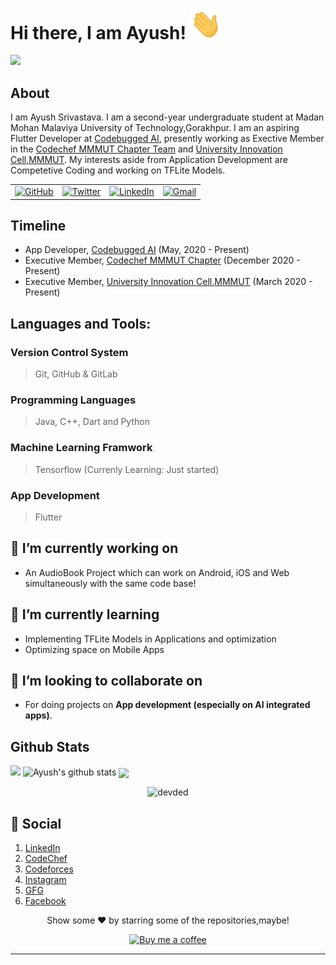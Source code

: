 # Hi there, I am Ayush! <img src="https://raw.githubusercontent.com/ABSphreak/ABSphreak/master/gifs/Hi.gif" width="50px">

![](https://activity-graph.herokuapp.com/graph?username=srivaayush&theme=react-dark&hide_border=true&area=true)

## About

I am Ayush Srivastava. I am a second-year undergraduate student at Madan Mohan Malaviya University of Technology,Gorakhpur. I am an aspiring Flutter Developer at [Codebugged AI](https://codebugged.com/), presently working as Exective Member in the [Codechef MMMUT Chapter Team](https://chefmmmutchapter.tech/) and [University Innovation Cell,MMMUT](http://uicmmmut.in/). My interests aside from Application Development are Competetive Coding and working on TFLite Models.

<table>
  <tr>
      <td><a href="https://github.com/srivaayush"><img src="https://img.shields.io/github/followers/srivaayush.svg?label=GitHub&style=social" alt="GitHub"></a></td>
    <td><a href="https://twitter.com/SrivaAyush2000"><img src="https://img.shields.io/twitter/follow/SrivaAyush2000?label=Twitter&style=social" alt="Twitter"></a></td>
    <td><a href="https://www.linkedin.com/in/srivaayush"><img src="https://img.shields.io/badge/LinkedIn--_.svg?style=social&logo=linkedin" alt="LinkedIn"></a></td>
    <td><a href="mailto:ayush.sriva6@gmail.com"><img src="https://img.shields.io/badge/Gmail--_.svg?style=social&logo=gmail" alt="Gmail"></a></td>
  </tr>
</table>

## Timeline

- App Developer, [Codebugged AI](https://codebugged.com/) (May, 2020 - Present)
- Executive Member, [Codechef MMMUT Chapter](https://chefmmmutchapter.tech/) (December 2020 - Present)
- Executive Member, [University Innovation Cell,MMMUT](http://uicmmmut.in/) (March 2020 - Present)

## Languages and Tools: 

### Version Control System
>Git, GitHub & GitLab

### Programming Languages
>Java, C++, Dart and Python

### Machine Learning Framwork
>Tensorflow (Currenly Learning: Just started)
<!-- 
### Backend Development
>NodeJS(Currenly Learning: Just started)

### DataBase
>MongoDB(Currenly Learning: Just started)

### Cloud
>Digital Ocean(Currenly Learning: Just started) -->

### App Development
>Flutter


## 🔭 I’m currently working on
* An AudioBook Project which can work on Android, iOS and Web simultaneously with the same code base!

## 🌱 I’m currently learning
* Implementing TFLite Models in Applications and optimization
* Optimizing space on Mobile Apps

## 👯 I’m looking to collaborate on

* For doing projects on **App development (especially on AI integrated apps)**.

## Github Stats

<img src="https://github-readme-streak-stats.herokuapp.com/?user=srivaayush">

<img src="https://github-readme-stats.vercel.app/api?username=srivaayush&count_private=true&show_icons=true&theme=light" alt="Ayush's github stats"/>

<img align="center" src="https://github-readme-stats.vercel.app/api/top-langs/?username=srivaayush&layout=compact&theme=light"/>


<br>
<p align="center"> <img src="https://komarev.com/ghpvc/?username=srivaayush&style=plastic" alt="devded" /> </p>

## 👨 Social

1. [LinkedIn](https://www.linkedin.com/in/srivaayush/)
2. [CodeChef](https://www.codechef.com/users/coder_sriva)
3. [Codeforces](http://codeforces.com/profile/SrivaAyush)
4. [Instagram](https://www.instagram.com/srivaayush/)
5. [GFG](https://auth.geeksforgeeks.org/user/srivaayush)
6. [Facebook](https://www.facebook.com/srivaayush/)
<!-- 6. [Twitter](https://twitter.com/srivaayush00) -->
<!-- 2. [Portfolio](https://sayannath.biz/) -->
<!-- 3. [YouTube](https://www.youtube.com/channel/UCOk-VYzGNeCHrMOzGmoWg2A) -->
<div align="center">
  
Show some ❤️ by starring some of the repositories,maybe!
  

<p align="center">
  </a>
  <a href="https://www.buymeacoffee.com/srivaayush" target="_blank">
      <img width="18%" alt="Buy me a coffee" src="https://raw.githubusercontent.com/onimur/.github/master/.resources/support-buy-coffee.png"/>
  </a>
</p>

---

</div>
